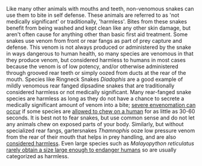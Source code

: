 Like many other animals with mouths and teeth, non-venomous snakes can use them to bite in self defense. These animals are referred to as 'not medically significant' or traditionally, 'harmless'. Bites from these snakes benefit from being washed and kept clean like any other skin damage, but aren't often cause for anything other than basic first aid treatment. Some snakes use venom from front or rear fangs as part of prey capture and defense. This venom is not always produced or administered  by the snake in ways dangerous to human health, so many species are venomous in that they produce venom, but considered harmless to humans in most cases because the venom is of low potency, and/or otherwise administered through grooved rear teeth or simply oozed from ducts at the rear of the mouth. Species like Ringneck Snakes *Diadophis* are a good example of mildly venomous rear fanged dipsadine snakes that are traditionally considered harmless or not medically significant. Many rear-fanged snake species are harmless as long as they do not have a chance to secrete a medically significant amount of venom into a bite; [severe envenomation can occur](https://pubmed.ncbi.nlm.nih.gov/23800999) if some species are [allowed to chew on a human](https://www.sciencedirect.com/science/article/abs/pii/S004101011831016X) for as little as 30-60 seconds. It is best not to fear snakes, but use common sense and do not let any animals chew on exposed parts of your body. Similarly, but without specialized rear fangs, gartersnakes *Thamnophis* ooze low pressure venom from the rear of their mouth that helps in prey handling, and are also [considered harmless](https://cityroom.blogs.nytimes.com/2012/06/05/theres-no-need-to-fear-that-garter-snake/). Even large species such as *Malayopython reticulatus* [rarely obtain a size large enough to endanger humans](https://www.pnas.org/content/pnas/108/52/E1470.full.pdf) so are usually categorized as harmless.